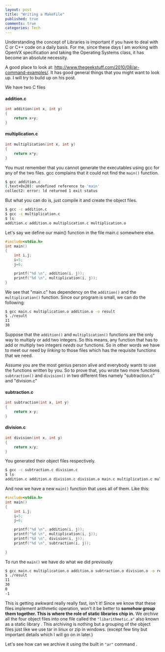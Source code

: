 ```yaml
---
layout: post
title: "Writing a MakeFile"
published: true
comments: true
categories: Tech
---
```


Understanding the concept of Libraries is important if you have to deal with C or C++ code on a daily basis. For me, since these days I am working with OpenVX specification and taking the Operating Systems class, it has become an absolute necessity. 

A good place to look at: <http://www.thegeekstuff.com/2010/08/ar-command-examples/>. 
It has good general things that you might want to look up. I will try to build up on his post.

We have two C files

#### addition.c

```C
int addition(int x, int y)
{
	return x+y;
}
```

#### multiplication.c

```C
int multiplication(int x, int y)
{
	return x*y;
}
```

You must remember that you cannot generate the executables using gcc for any of the two files. gcc complains that it could not find the ```main()``` function.

```sh
$ gcc addition.c
(.text+0x20): undefined reference to 'main'
collect2: error: ld returned 1 exit status
```

But what you can do is, just compile it and create the object files. 

```sh
$ gcc -c addition.c
$ gcc -c multiplication.c
$ ls
addition.c addition.o multiplication.c multiplication.o
```

Let's say we define our main() function in the file main.c somewhere else.

```C
#include<stdio.h>
int main()
{   
    int i,j;
    i=5;
    j=6;

    printf("%d \n", addition(i, j));
    printf("%d \n", multiplication(i, j));
}
```

We see that  "main.c" has dependency on the ```addition()``` and the ```multiplication()``` function. Since our program is small, we can do the following:

```sh
$ gcc main.c multiplication.o addition.o -o result
$ ./result
11
30
```

Suppose that the ```addition()``` and ```multiplication()``` functions are the only way to multiply or add two integers. So this means, any function that has to add or multiply two integers _needs_ our functions. So in other words we have to meet our need by _linking_ to those files which has the requisite functions that we need.

Assume you are the most genius person alive and everybody wants to use the functions written by you. So to prove that, you wrote two more functions ```subtraction()``` and ```division()``` in two different files namely "subtraction.c" and "division.c"

#### subtraction.c

```C
int subtraction(int x, int y)
{
	return x-y;
}
```

#### division.c

```C
int division(int x, int y)
{
	return x/y;
}
```

You generated their object files respectively.

```sh
$ gcc -c subtraction.c division.c
$ ls 
addition.c addition.o division.c division.o main.c multiplication.c multiplication.o subtraction.c subtraction.o result   
```

And now we have a new ```main()``` function that uses all of them. Like this:

```C
#include<stdio.h>
int main()
{   
    int i,j;
    i=5;
    j=6;

    printf("%d \n", addition(i, j));
    printf("%d \n", multiplication(i, j));
 	printf("%d \n", division(i, j));
    printf("%d \n", subtraction(i, j));
       
}
```
To run the `main()` we have do what we did previously

```sh
$ gcc main.c multiplication.o addition.o subtraction.o division.o -o result
$ ./result
11
30
0
-1
```

This is getting awkward really really fast, isn't it! Since we know that these files implement arithmetic operation, won't it be better to **somehow group them together. This is where the role of static libraries chip in.** We _archive_ all the four object files into one file called the `"libarithmetic.a"` also known as a static library . This archiving is nothing but a grouping of the object files just like we use tar in linux or zip in windows. (except few tiny but important details which I will go on in later.)

Let's see how can we archive it using the built in `"ar"` command .
